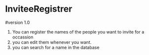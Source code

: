 # InviteeRegistrer

#version 1.0
  
  1. You can register the names of the people you want to invite for a occassion
  2. you can edit them whenever you want.
  3. you can search for a name in the database
